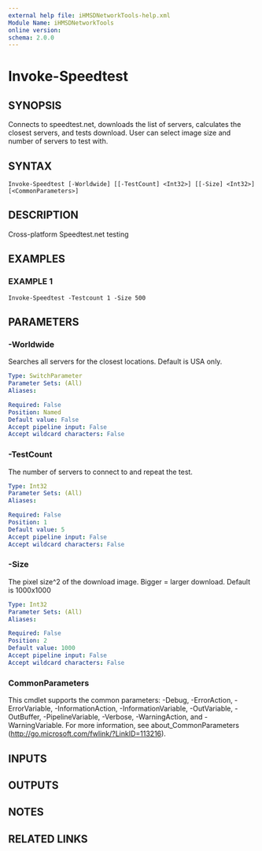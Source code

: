 ```yaml
---
external help file: iHMSDNetworkTools-help.xml
Module Name: iHMSDNetworkTools
online version:
schema: 2.0.0
---
```


# Invoke-Speedtest

## SYNOPSIS
Connects to speedtest.net, downloads the list of servers, calculates the closest servers, and tests download.
User can select image size and number of servers to test with.

## SYNTAX

```
Invoke-Speedtest [-Worldwide] [[-TestCount] <Int32>] [[-Size] <Int32>] [<CommonParameters>]
```

## DESCRIPTION
Cross-platform Speedtest.net testing

## EXAMPLES

### EXAMPLE 1
```
Invoke-Speedtest -Testcount 1 -Size 500
```

## PARAMETERS

### -Worldwide
Searches all servers for the closest locations.
Default is USA only.

```yaml
Type: SwitchParameter
Parameter Sets: (All)
Aliases:

Required: False
Position: Named
Default value: False
Accept pipeline input: False
Accept wildcard characters: False
```

### -TestCount
The number of servers to connect to and repeat the test.

```yaml
Type: Int32
Parameter Sets: (All)
Aliases:

Required: False
Position: 1
Default value: 5
Accept pipeline input: False
Accept wildcard characters: False
```

### -Size
The pixel size^2 of the download image.
Bigger = larger download.
Default is 1000x1000

```yaml
Type: Int32
Parameter Sets: (All)
Aliases:

Required: False
Position: 2
Default value: 1000
Accept pipeline input: False
Accept wildcard characters: False
```

### CommonParameters
This cmdlet supports the common parameters: -Debug, -ErrorAction, -ErrorVariable, -InformationAction, -InformationVariable, -OutVariable, -OutBuffer, -PipelineVariable, -Verbose, -WarningAction, and -WarningVariable.
For more information, see about_CommonParameters (http://go.microsoft.com/fwlink/?LinkID=113216).

## INPUTS

## OUTPUTS

## NOTES

## RELATED LINKS
